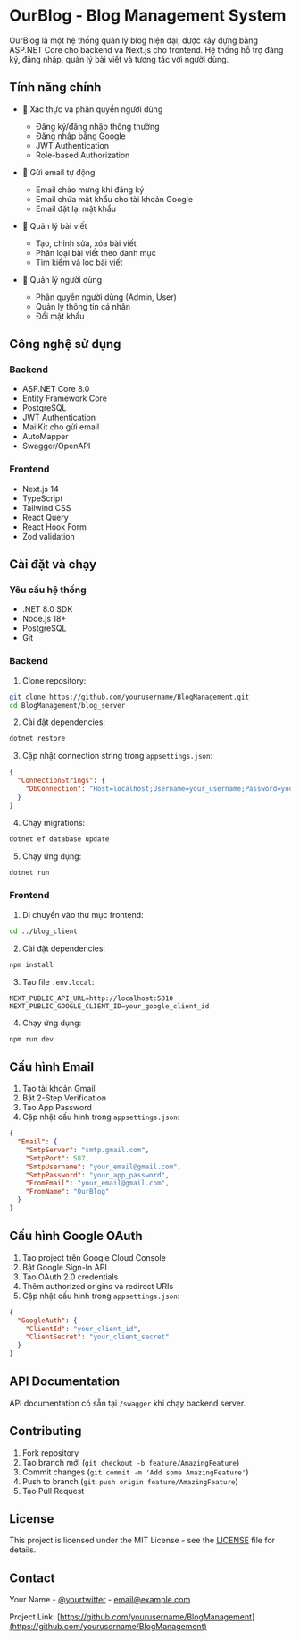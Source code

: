 # OurBlog - Blog Management System

OurBlog là một hệ thống quản lý blog hiện đại, được xây dựng bằng ASP.NET Core cho backend và Next.js cho frontend. Hệ thống hỗ trợ đăng ký, đăng nhập, quản lý bài viết và tương tác với người dùng.

## Tính năng chính

- 🔐 Xác thực và phân quyền người dùng

  - Đăng ký/đăng nhập thông thường
  - Đăng nhập bằng Google
  - JWT Authentication
  - Role-based Authorization

- 📧 Gửi email tự động

  - Email chào mừng khi đăng ký
  - Email chứa mật khẩu cho tài khoản Google
  - Email đặt lại mật khẩu

- 📝 Quản lý bài viết

  - Tạo, chỉnh sửa, xóa bài viết
  - Phân loại bài viết theo danh mục
  - Tìm kiếm và lọc bài viết

- 👥 Quản lý người dùng
  - Phân quyền người dùng (Admin, User)
  - Quản lý thông tin cá nhân
  - Đổi mật khẩu

## Công nghệ sử dụng

### Backend

- ASP.NET Core 8.0
- Entity Framework Core
- PostgreSQL
- JWT Authentication
- MailKit cho gửi email
- AutoMapper
- Swagger/OpenAPI

### Frontend

- Next.js 14
- TypeScript
- Tailwind CSS
- React Query
- React Hook Form
- Zod validation

## Cài đặt và chạy

### Yêu cầu hệ thống

- .NET 8.0 SDK
- Node.js 18+
- PostgreSQL
- Git

### Backend

1. Clone repository:

```bash
git clone https://github.com/yourusername/BlogManagement.git
cd BlogManagement/blog_server
```

2. Cài đặt dependencies:

```bash
dotnet restore
```

3. Cập nhật connection string trong `appsettings.json`:

```json
{
  "ConnectionStrings": {
    "DbConnection": "Host=localhost;Username=your_username;Password=your_password;Database=blog_db"
  }
}
```

4. Chạy migrations:

```bash
dotnet ef database update
```

5. Chạy ứng dụng:

```bash
dotnet run
```

### Frontend

1. Di chuyển vào thư mục frontend:

```bash
cd ../blog_client
```

2. Cài đặt dependencies:

```bash
npm install
```

3. Tạo file `.env.local`:

```env
NEXT_PUBLIC_API_URL=http://localhost:5010
NEXT_PUBLIC_GOOGLE_CLIENT_ID=your_google_client_id
```

4. Chạy ứng dụng:

```bash
npm run dev
```

## Cấu hình Email

1. Tạo tài khoản Gmail
2. Bật 2-Step Verification
3. Tạo App Password
4. Cập nhật cấu hình trong `appsettings.json`:

```json
{
  "Email": {
    "SmtpServer": "smtp.gmail.com",
    "SmtpPort": 587,
    "SmtpUsername": "your_email@gmail.com",
    "SmtpPassword": "your_app_password",
    "FromEmail": "your_email@gmail.com",
    "FromName": "OurBlog"
  }
}
```

## Cấu hình Google OAuth

1. Tạo project trên Google Cloud Console
2. Bật Google Sign-In API
3. Tạo OAuth 2.0 credentials
4. Thêm authorized origins và redirect URIs
5. Cập nhật cấu hình trong `appsettings.json`:

```json
{
  "GoogleAuth": {
    "ClientId": "your_client_id",
    "ClientSecret": "your_client_secret"
  }
}
```

## API Documentation

API documentation có sẵn tại `/swagger` khi chạy backend server.

## Contributing

1. Fork repository
2. Tạo branch mới (`git checkout -b feature/AmazingFeature`)
3. Commit changes (`git commit -m 'Add some AmazingFeature'`)
4. Push to branch (`git push origin feature/AmazingFeature`)
5. Tạo Pull Request

## License

This project is licensed under the MIT License - see the [LICENSE](LICENSE) file for details.

## Contact

Your Name - [@yourtwitter](https://twitter.com/yourtwitter) - email@example.com

Project Link: [https://github.com/yourusername/BlogManagement](https://github.com/yourusername/BlogManagement)
